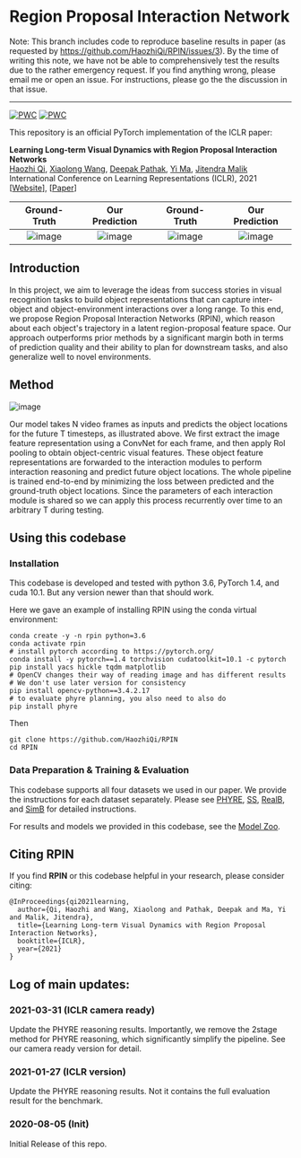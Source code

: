 # Region Proposal Interaction Network

Note: This branch includes code to reproduce baseline results in paper (as requested by https://github.com/HaozhiQi/RPIN/issues/3). By the time of writing this note, we have not be able to comprehensively test the results due to the rather emergency request. If you find anything wrong, please email me or open an issue. For instructions, please go the the discussion in that issue.

---


[![PWC](https://img.shields.io/endpoint.svg?url=https://paperswithcode.com/badge/learning-long-term-visual-dynamics-with/visual-reasoning-on-phyre-1b-cross)](https://paperswithcode.com/sota/visual-reasoning-on-phyre-1b-cross?p=learning-long-term-visual-dynamics-with) [![PWC](https://img.shields.io/endpoint.svg?url=https://paperswithcode.com/badge/learning-long-term-visual-dynamics-with/visual-reasoning-on-phyre-1b-within)](https://paperswithcode.com/sota/visual-reasoning-on-phyre-1b-within?p=learning-long-term-visual-dynamics-with)

This repository is an official PyTorch implementation of the ICLR paper:

<b>Learning Long-term Visual Dynamics with Region Proposal Interaction Networks</b> <br>
[Haozhi Qi](https://haozhi.io/),
[Xiaolong Wang](https://xiaolonw.github.io/),
[Deepak Pathak](https://www.cs.cmu.edu/~dpathak/),
[Yi Ma](http://people.eecs.berkeley.edu/~yima/),
[Jitendra Malik](https://people.eecs.berkeley.edu/~malik/) <br>
International Conference on Learning Representations (ICLR), 2021 <br>
[[Website](https://haozhiqi.github.io/RPIN)], [[Paper](http://arxiv.org/abs/2008.02265)]


Ground-Truth            |  Our Prediction | Ground-Truth  | Our Prediction
:-------------------------:|:-------------------------:|:-------------------------:|:-------------------------: 
![image](https://haozhi.io/RPIN/gifs/phyre/ours/gt_00023_470_000.gif)  |  ![image](https://haozhi.io/RPIN/gifs/phyre/ours/pred_00023_470_000.gif) | ![image](https://haozhi.io/RPIN/gifs/phyre/ours/gt_00022_537_000.gif) | ![image](https://haozhi.io/RPIN/gifs/phyre/ours/pred_00022_537_000.gif)


## Introduction

In this project, we aim to leverage the ideas from success stories in visual recognition tasks to build object 
representations that can capture inter-object and object-environment interactions over a long range. To this end, 
we propose Region Proposal Interaction Networks (RPIN), which reason about each object's trajectory in a latent 
region-proposal feature space. Our approach outperforms prior methods by a significant margin both in terms of 
prediction quality and their ability to plan for downstream tasks, and also generalize well to novel environments.

## Method

![image](https://haozhiqi.github.io/RPIN/figs/methodv2.png)

Our model takes N video frames as inputs and predicts the object locations for the future T timesteps, as illustrated above. We first extract the image feature representation using a ConvNet for each frame, and then apply RoI pooling to obtain object-centric visual features. These object feature representations are forwarded to the interaction modules to perform interaction reasoning and predict future object locations. The whole pipeline is trained end-to-end by minimizing the loss between predicted and the ground-truth object locations. Since the parameters of each interaction module is shared so we can apply this process recurrently over time to an arbitrary T during testing.

## Using this codebase

### Installation

This codebase is developed and tested with python 3.6, PyTorch 1.4, and cuda 10.1. But any version newer than that should work.

Here we gave an example of installing RPIN using the conda virtual environment:
```
conda create -y -n rpin python=3.6
conda activate rpin
# install pytorch according to https://pytorch.org/
conda install -y pytorch==1.4 torchvision cudatoolkit=10.1 -c pytorch
pip install yacs hickle tqdm matplotlib
# OpenCV changes their way of reading image and has different results
# We don't use later version for consistency
pip install opencv-python==3.4.2.17 
# to evaluate phyre planning, you also need to also do
pip install phyre
```

Then
```
git clone https://github.com/HaozhiQi/RPIN
cd RPIN
```

### Data Preparation & Training & Evaluation

This codebase supports all four datasets we used in our paper. We provide the instructions for each dataset separately. Please see [PHYRE](docs/PHYRE.md), [SS](docs/SS.md), [RealB](docs/RealB.md), and [SimB](docs/SimB.md) for detailed instructions.

For results and models we provided in this codebase, see the [Model Zoo](docs/MODEL_ZOO.md).

## Citing RPIN

If you find **RPIN** or this codebase helpful in your research, please consider citing:
```
@InProceedings{qi2021learning,
  author={Qi, Haozhi and Wang, Xiaolong and Pathak, Deepak and Ma, Yi and Malik, Jitendra},
  title={Learning Long-term Visual Dynamics with Region Proposal Interaction Networks},
  booktitle={ICLR},
  year={2021}
}
```

## Log of main updates:

### 2021-03-31 (ICLR camera ready)

Update the PHYRE reasoning results. Importantly, we remove the 2stage method for PHYRE reasoning, which significantly simplify the pipeline. See our camera ready version for detail. 

### 2021-01-27 (ICLR version)

Update the PHYRE reasoning results. Not it contains the full evaluation result for the benchmark.

### 2020-08-05 (Init)

Initial Release of this repo.
